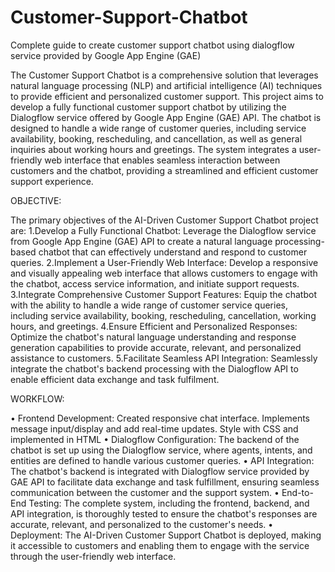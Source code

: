 # Customer-Support-Chatbot

Complete guide to create customer support chatbot using dialogflow service provided by Google App Engine (GAE) 

The Customer Support Chatbot is a comprehensive solution that leverages natural language processing (NLP) and artificial intelligence (AI) techniques to provide efficient and personalized customer support. This project aims to develop a fully functional customer support chatbot by utilizing the Dialogflow service offered by Google App Engine (GAE) API. The chatbot is designed to handle a wide range of customer queries, including service availability, booking, rescheduling, and cancellation, as well as general inquiries about working hours and greetings. The system integrates a user- friendly web interface that enables seamless interaction between customers and the chatbot, providing a streamlined and efficient customer support experience.

OBJECTIVE:

The primary objectives of the AI-Driven Customer Support Chatbot project are:
1.Develop a Fully Functional Chatbot: Leverage the Dialogflow service from Google App Engine (GAE) API to create a natural language processing-based chatbot that can effectively understand and respond to customer queries.
2.Implement a User-Friendly Web Interface: Develop a responsive and visually appealing web interface that allows customers to engage with the chatbot, access service information, and initiate support requests.
3.Integrate Comprehensive Customer Support Features: Equip the chatbot with the ability to handle a wide range of customer service queries, including service availability, booking, rescheduling, cancellation, working hours, and greetings.
4.Ensure Efficient and Personalized Responses: Optimize the chatbot's natural language understanding and response generation capabilities to provide accurate, relevant, and personalized assistance to customers.
5.Facilitate Seamless API Integration: Seamlessly integrate the chatbot's backend processing with the Dialogflow API to enable efficient data exchange and task fulfilment.

WORKFLOW:

• Frontend Development: Created responsive chat interface. Implements message input/display and add real-time updates. Style with CSS and implemented in HTML
• Dialogflow Configuration: The backend of the chatbot is set up using the Dialogflow service, where agents, intents, and entities are defined to handle various customer queries.
• API Integration: The chatbot's backend is integrated with Dialogflow service provided by GAE API to facilitate data exchange and task fulfillment, ensuring seamless communication between the customer and the support system.
• End-to-End Testing: The complete system, including the frontend, backend, and API integration, is thoroughly tested to ensure the chatbot's responses are accurate, relevant, and personalized to the customer's needs.
• Deployment: The AI-Driven Customer Support Chatbot is deployed, making it accessible to customers and enabling them to engage with the service through the user-friendly web interface.
